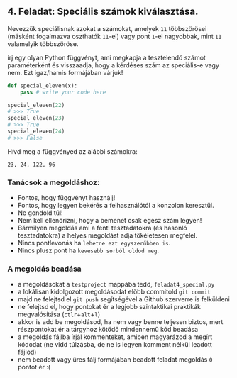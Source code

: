 ## 4. Feladat: Speciális számok kiválasztása.

Nevezzük speciálisnak azokat a számokat, amelyek `11` többszörösei (másként fogalmazva oszthatók `11`-el) vagy pont `1`-el nagyobbak, mint `11` valamelyik többszöröse.

írj egy olyan Python függvényt, ami megkapja a tesztelendő számot paraméterként és visszaadja, hogy a kérdéses szám az speciális-e vagy nem. Ezt igaz/hamis formájában várjuk!

```Python
def special_eleven(x):
    pass # write your code here

special_eleven(22)
# >>> True
special_eleven(23)
# >>> True
special_eleven(24)
# >>> False
```

Hívd meg a függvényed az alábbi számokra:
```
23, 24, 122, 96
```

### Tanácsok a megoldáshoz:
* Fontos, hogy függvényt használj!
* Fontos, hogy legyen bekérés a felhasználótól a konzolon keresztül.
* Ne gondold túl!
* Nem kell ellenőrizni, hogy a bemenet csak egész szám legyen!
* Bármilyen megoldás ami a fenti tesztadatokra (és hasonló tesztadatokra) a helyes megoldást adja tökéletesen megfelel.
* Nincs pontlevonás ha `lehetne ezt egyszerűbben is`.
* Nincs plusz pont ha `kevesebb sorból oldod meg`.


### A megoldás beadása
* a megoldásokat a `testproject` mappába tedd, `feladat4_special.py`
* a lokálisan kidolgozott megoldásodat előbb commitold `git commit`
* majd ne felejtsd el `git push` segítségével a Github szerverre is felküldeni
* ne felejtsd el, hogy pontokat ér a legjobb szintaktikai praktikák megvalósítása (`ctlr`+`alt`+`l`)
* akkor is add be megoldásod, ha nem vagy benne teljesen biztos, mert részpontokat ér a tárgyhoz kötődő mindennemű kód beadása
* a megoldás fájlba írjál kommenteket, amiben magyarázod a megírt kódodat (ne vidd túlzásba, de ne is legyen komment nélkül leadott fájlod)
* nem beadott vagy üres fálj formájában beadott feladat megoldás `0` pontot ér :(
